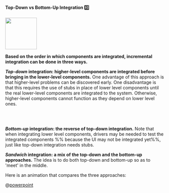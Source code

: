 <div id="title">

#### Top-Down vs Bottom-Up Integration :three:

</div>

<div id="body">

<img src="{{baseUrl}}/integration/approaches/topDownVsBottomUp/images/approaches.png" height="100" />
<p/>

**Based on the order in which components are integrated, incremental integration can be done in three ways.**

**_Top-down_ integration: higher-level components are integrated before bringing in the lower-level components.** One advantage of this approach is that higher-level problems can be discovered early. One disadvantage is that this requires the use of <trigger for="pop:topdown-stub">stubs</trigger> in place of lower level components until the real lower-level components are integrated to the system. Otherwise, higher-level components cannot function as they depend on lower level ones.

<popover id="pop:topdown-stub" title="{{glyphicon_eye_open}}" placement="top">
  <div slot="content">
    <include src="../../../common/definitions.md#def-stub" />
  </div>
</popover>

**_Bottom-up_ integration: the reverse of top-down integration.** Note that when integrating lower level components, <tooltip content="additional code written to provide inputs to a component via an API">drivers</tooltip> may be needed to test the integrated components %%&nbsp;because the UI may not be integrated yet%%, just like top-down integration needs stubs.

**_Sandwich_ integration: a mix of the top-down and the bottom-up approaches.** The idea is to do both top-down and bottom-up so as to 'meet' in the middle.

<div v-closeable alt="slideshow: comparison">

Here is an animation that compares the three approaches: 

@[powerpoint](https://onedrive.live.com/embed?cid=A5AF047C4CAD67AB&resid=A5AF047C4CAD67AB%212318&authkey=AD27jxfKqq3nqpQ&em=2)

</div>

</div>

<div id="extras">

<include src="exercises.md" />

</div>